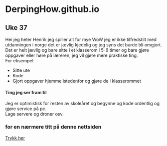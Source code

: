 # DerpingHow.github.io


## Uke 37
Hei jeg heter Henrik jeg spiller alt for mye WoW jeg er ikke tilfredstilt med utdanningen i norge det er jævlig kjedelig og jeg syns det burde bli omgjort.  
Det er helt jævlig og bare sitte i et klasserom i 5-6 timer og bare gjøre oppgaver eller høre på læreren, jeg vil gjøre mere praktiske ting.  
For eksempel:  
* Sitte ute  
* Kode  
* Gjort oppgaver hjemme istedenfor og gjøre de i klasserommet  
#### Ting jeg ser fram til
Jeg er optimistisk for resten av skoleåret og begynne og kode ordentlig og gjøre service på pc.    
Lage servere og droner osv.

### for en nærmere titt på denne nettsiden
[Trykk her](https://github.com/DerpingHow/DerpingHow.github.io)
